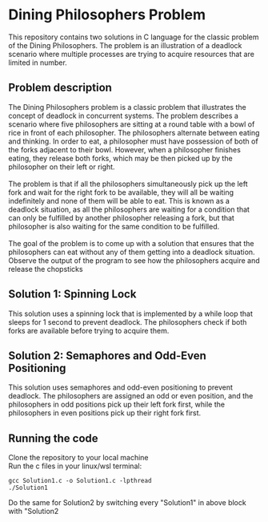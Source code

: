 # Dining Philosophers Problem
This repository contains two solutions in C language for the classic problem of the Dining Philosophers. The problem is an illustration of a deadlock scenario where multiple processes are trying to acquire resources that are limited in number.

## Problem description
The Dining Philosophers problem is a classic problem that illustrates the concept of deadlock in concurrent systems. The problem describes a scenario where five philosophers are sitting at a round table with a bowl of rice in front of each philosopher. The philosophers alternate between eating and thinking. In order to eat, a philosopher must have possession of both of the forks adjacent to their bowl. However, when a philosopher finishes eating, they release both forks, which may be then picked up by the philosopher on their left or right.
<br><br>
The problem is that if all the philosophers simultaneously pick up the left fork and wait for the right fork to be available, they will all be waiting indefinitely and none of them will be able to eat. This is known as a deadlock situation, as all the philosophers are waiting for a condition that can only be fulfilled by another philosopher releasing a fork, but that philosopher is also waiting for the same condition to be fulfilled.
<br><br>
The goal of the problem is to come up with a solution that ensures that the philosophers can eat without any of them getting into a deadlock situation. Observe the output of the program to see how the philosophers acquire and release the chopsticks

## Solution 1: Spinning Lock
This solution uses a spinning lock that is implemented by a while loop that sleeps for 1 second to prevent deadlock. The philosophers check if both forks are available before trying to acquire them.

## Solution 2: Semaphores and Odd-Even Positioning
This solution uses semaphores and odd-even positioning to prevent deadlock. The philosophers are assigned an odd or even position, and the philosophers in odd positions pick up their left fork first, while the philosophers in even positions pick up their right fork first.

## Running the code
Clone the repository to your local machine<br>
Run the c files in your linux/wsl terminal:
```
gcc Solution1.c -o Solution1.c -lpthread 
./Solution1
```
Do the same for Solution2 by switching every "Solution1" in above block with "Solution2

